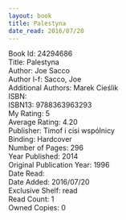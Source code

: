 ```yaml
---
layout: book
title: Palestyna
date_read: 2016/07/20
---
```


Book Id: 24294686<br />
Title: Palestyna<br />
Author: Joe Sacco<br />
Author l-f: Sacco, Joe<br />
Additional Authors: Marek Cieślik<br />
ISBN: <br />
ISBN13: 9788363963293<br />
My Rating: 5<br />
Average Rating: 4.20<br />
Publisher: Timof i cisi wspólnicy<br />
Binding: Hardcover<br />
Number of Pages: 296<br />
Year Published: 2014<br />
Original Publication Year: 1996<br />
Date Read: <br />
Date Added: 2016/07/20<br />
Exclusive Shelf: read<br />
Read Count: 1<br />
Owned Copies: 0<br />

